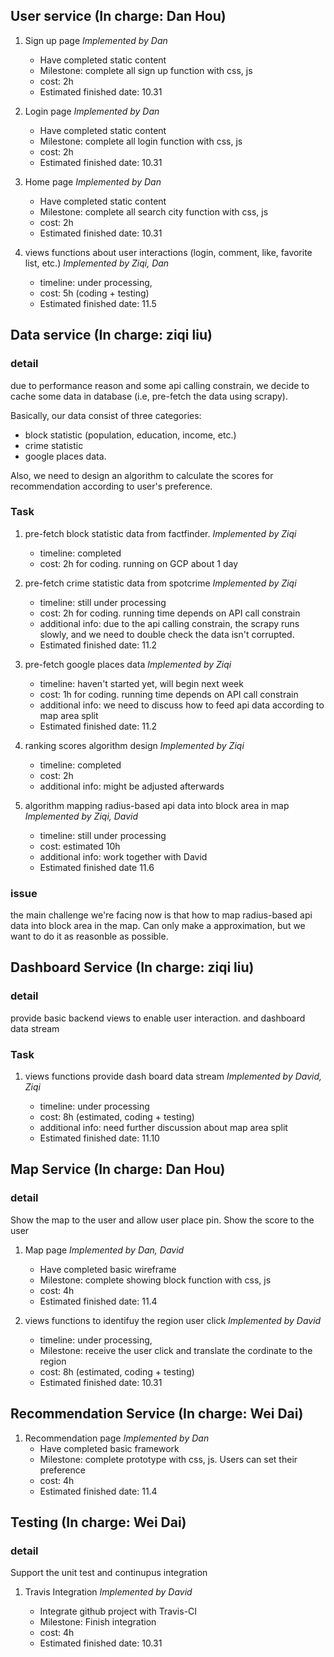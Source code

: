 ## User service (In charge: Dan Hou)

1. Sign up page *Implemented by Dan*

	- Have completed static content
	- Milestone: complete all sign up function with css, js
	- cost: 2h 
	- Estimated finished date: 10.31

2. Login page *Implemented by Dan*

	- Have completed static content
	- Milestone: complete all login function with css, js
	- cost: 2h 
	- Estimated finished date: 10.31

3. Home page *Implemented by Dan*

	- Have completed static content
	- Milestone: complete all search city function with css, js
	- cost: 2h 
	- Estimated finished date: 10.31

4. views functions about user interactions (login, comment, like, favorite list, etc.) *Implemented by Ziqi, Dan*

	- timeline: under processing, 
	- cost: 5h (coding + testing)
	- Estimated finished date: 11.5
	
## Data service (In charge: ziqi liu)
### detail
due to performance reason and some api calling constrain, we decide to cache some data in database (i.e, pre-fetch the data using scrapy).

Basically, our data consist of three categories: 

* block statistic (population, education, income, etc.)
* crime statistic
* google places data.

Also, we need to design an algorithm to calculate the scores for recommendation according to user's preference.

### Task

1. pre-fetch block statistic data from factfinder. *Implemented by Ziqi*

	- timeline: completed
	- cost: 2h for coding. running on GCP about 1 day

2. pre-fetch crime statistic data from spotcrime *Implemented by Ziqi*

	- timeline: still under processing
	- cost: 2h for coding. running time depends on API call constrain
	- additional info: due to the api calling constrain, the scrapy runs slowly, and we need to double check the data isn't corrupted.
	- Estimated finished date: 11.2

3. pre-fetch google places data *Implemented by Ziqi*

	- timeline: haven't started yet, will begin next week
	- cost: 1h for coding. running time depends on API call constrain
	- additional info: we need to discuss how to feed api data according to map area split
	- Estimated finished date: 11.2

4. ranking scores algorithm design *Implemented by Ziqi*

	-  timeline: completed
	-  cost: 2h
	-  additional info: might be adjusted afterwards

5. algorithm mapping radius-based api data into block area in map *Implemented by Ziqi, David*

	- timeline: still under processing
	- cost: estimated 10h
	- additional info: work together with David
	- Estimated finished date 11.6

### issue
the main challenge we're facing now is that how to map radius-based api data into block area in the map. Can only make a approximation, but we want to do it as reasonble as possible.

## Dashboard Service (In charge: ziqi liu)

### detail
provide basic backend views to enable user interaction. and dashboard data stream

### Task

1. views functions provide dash board data stream *Implemented by David, Ziqi*

	- timeline: under processing
	- cost: 8h (estimated, coding + testing)
	- additional info: need further discussion about map area split
	- Estimated finished date: 11.10

## Map Service (In charge: Dan Hou)
### detail

Show the map to the user and allow user place pin. Show the score to the user

1. Map page *Implemented by Dan, David*
	- Have completed basic wireframe
	- Milestone: complete showing block function with css, js
	- cost: 4h 
	- Estimated finished date: 11.4

2. views functions to identifuy the region user click *Implemented by David*

	- timeline: under processing, 
	- Milestone: receive the user click and translate the cordinate to the region
	- cost: 8h (estimated, coding + testing)
   - Estimated finished date: 10.31
  
## Recommendation Service (In charge: Wei Dai)

1. Recommendation page *Implemented by Dan*
	- Have completed basic framework
	- Milestone: complete prototype with css, js. Users can set their preference
	- cost: 4h 
	- Estimated finished date: 11.4
	
## Testing (In charge: Wei Dai)
### detail

Support the unit test and continupus integration

1. Travis Integration *Implemented by David*

	- Integrate github project with Travis-CI
	- Milestone: Finish integration
	- cost: 4h 
	- Estimated finished date: 10.31


